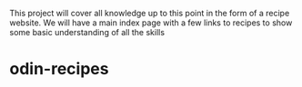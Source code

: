 This project will cover all knowledge up to this point in the form of a recipe website.
We will have a main index page with a few links to recipes to show some basic understanding of all the skills
# odin-recipes